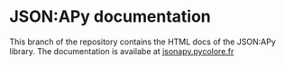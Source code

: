 # JSON:APy documentation

This branch of the repository contains the HTML docs of the JSON:APy library.
The documentation is availabe at [jsonapy.pycolore.fr](https://jsonapy.pycolore.fr/jsonapy.html)
